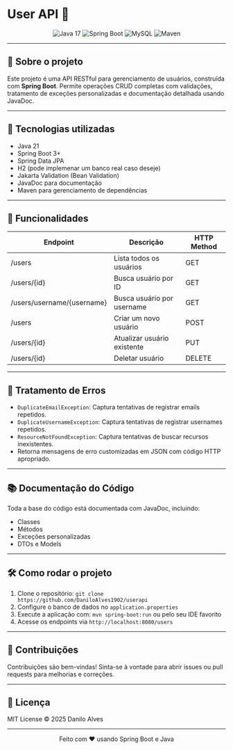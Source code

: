 # User API 🚀

<p align="center">
  <img src="https://img.shields.io/badge/Java-17-blue?logo=java" alt="Java 17" />
  <img src="https://img.shields.io/badge/Spring%20Boot-3.0-green?logo=springboot" alt="Spring Boot" />
  <img src="https://img.shields.io/badge/Database-MySQL-orange" alt="MySQL" />
  <img src="https://img.shields.io/badge/Build-Maven-red" alt="Maven" />
</p>

---

## 📖 Sobre o projeto

<p>Este projeto é uma API RESTful para gerenciamento de usuários, construída com <strong>Spring Boot</strong>. Permite operações CRUD completas com validações, tratamento de exceções personalizadas e documentação detalhada usando JavaDoc.</p>

---

## 🔧 Tecnologias utilizadas

<ul>
  <li>Java 21</li>
  <li>Spring Boot 3+</li>
  <li>Spring Data JPA</li>
  <li>H2 (pode implemenar um banco real caso deseje)</li>
  <li>Jakarta Validation (Bean Validation)</li>
  <li>JavaDoc para documentação</li>
  <li>Maven para gerenciamento de dependências</li>
</ul>

---

## 🚀 Funcionalidades

<table>
  <thead>
    <tr>
      <th>Endpoint</th>
      <th>Descrição</th>
      <th>HTTP Method</th>
    </tr>
  </thead>
  <tbody>
    <tr>
      <td>/users</td>
      <td>Lista todos os usuários</td>
      <td>GET</td>
    </tr>
    <tr>
      <td>/users/{id}</td>
      <td>Busca usuário por ID</td>
      <td>GET</td>
    </tr>
    <tr>
      <td>/users/username/{username}</td>
      <td>Busca usuário por username</td>
      <td>GET</td>
    </tr>
    <tr>
      <td>/users</td>
      <td>Criar um novo usuário</td>
      <td>POST</td>
    </tr>
    <tr>
      <td>/users/{id}</td>
      <td>Atualizar usuário existente</td>
      <td>PUT</td>
    </tr>
    <tr>
      <td>/users/{id}</td>
      <td>Deletar usuário</td>
      <td>DELETE</td>
    </tr>
  </tbody>
</table>

---

## 🚨 Tratamento de Erros

<ul>
  <li><code>DuplicateEmailException</code>: Captura tentativas de registrar emails repetidos.</li>
  <li><code>DuplicateUsernameException</code>: Captura tentativas de registrar usernames repetidos.</li>
  <li><code>ResourceNotFoundException</code>: Captura tentativas de buscar recursos inexistentes.</li>
  <li>Retorna mensagens de erro customizadas em JSON com código HTTP apropriado.</li>
</ul>

---

## 📚 Documentação do Código

Toda a base do código está documentada com JavaDoc, incluindo:

<ul>
  <li>Classes</li>
  <li>Métodos</li>
  <li>Exceções personalizadas</li>
  <li>DTOs e Models</li>
</ul>

---

## 🛠 Como rodar o projeto

<ol>
  <li>Clone o repositório: <code>git clone https://github.com/DaniloAlves1902/userapi</code></li>
  <li>Configure o banco de dados no <code>application.properties</code></li>
  <li>Execute a aplicação com: <code>mvn spring-boot:run</code> ou pelo seu IDE favorito</li>
  <li>Acesse os endpoints via <code>http://localhost:8080/users</code></li>
</ol>

---

## 🤝 Contribuições

Contribuições são bem-vindas! Sinta-se à vontade para abrir issues ou pull requests para melhorias e correções.

---

## 📄 Licença

MIT License &copy; 2025 Danilo Alves

---

<p align="center">Feito com ❤️ usando Spring Boot e Java</p>
